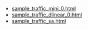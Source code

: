 - [sample_traffic_mini_0.html](sample_traffic_mini_0.html)
- [sample_traffic_dlinear_0.html](sample_traffic_dlinear_0.html)
- [sample_traffic_sa.html](sample_traffic_sa.html)
